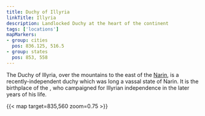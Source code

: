 ```yaml
---
title: Duchy of Illyria
linkTitle: Illyria
description: Landlocked Duchy at the heart of the continent
tags: ['locations']
mapMarkers:
- group: cities
  pos: 836.125, 516.5
- group: states
  pos: 853, 558
---
```


The Duchy of Illyria, over the mountains to the east of the [Narin](/pages/Narin), is a recently-independent duchy which was long a vassal state of Narin. It is the birthplace of the , who campaigned for Illyrian independence in the later years of his life.

{{< map target=835,560 zoom=0.75 >}}